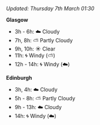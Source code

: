 *Updated: Thursday 7th March 01:30*

**Glasgow**

* 3h - 6h: :cloud: Cloudy
* 7h, 8h: :partly_sunny: Partly Cloudy
* 9h, 10h: :sunny: Clear
* 11h: :cyclone: Windy (:partly_sunny:)
* 12h - 14h: :cyclone: Windy (:cloud:)

**Edinburgh**

* 3h, 4h: :cloud: Cloudy
* 5h - 8h: :partly_sunny: Partly Cloudy
* 9h - 13h: :cloud: Cloudy
* 14h: :cyclone: Windy (:cloud:)
